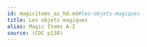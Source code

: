 ```yaml
---
id: magicitems_az_hd.md#les-objets-magiques
title: Les objets magiques
alias: Magic Items A-Z
source: (CDC p138)
---
```


